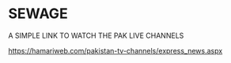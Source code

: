 # SEWAGE
A SIMPLE LINK TO WATCH THE PAK LIVE CHANNELS


https://hamariweb.com/pakistan-tv-channels/express_news.aspx
